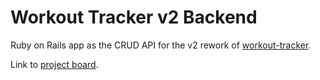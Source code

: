 # Workout Tracker v2 Backend

Ruby on Rails app as the CRUD API for the v2 rework of [workout-tracker](https://github.com/andrewmloop/workout-tracker).

Link to [project board](https://github.com/users/andrewmloop/projects/2).